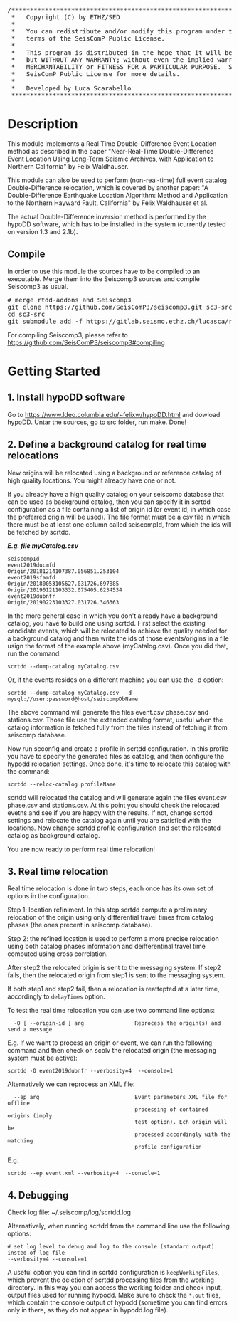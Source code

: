 <pre>
/***************************************************************************
 *   Copyright (C) by ETHZ/SED                                             *
 *                                                                         *
 *   You can redistribute and/or modify this program under the             *
 *   terms of the SeisComP Public License.                                 *
 *                                                                         *
 *   This program is distributed in the hope that it will be useful,       *
 *   but WITHOUT ANY WARRANTY; without even the implied warranty of        *
 *   MERCHANTABILITY or FITNESS FOR A PARTICULAR PURPOSE.  See the         *
 *   SeisComP Public License for more details.                             *
 *                                                                         *
 *   Developed by Luca Scarabello <luca.scarabello@sed.ethz.ch>                                         *
 ***************************************************************************/
</pre>
# Description

This module implements a Real Time Double-Difference Event Location method as described in the paper "Near-Real-Time Double-Difference Event Location Using Long-Term Seismic Archives, with Application to Northern California" by Felix Waldhauser.

This module can also be used to perform (non-real-time) full event catalog Double-Difference relocation, which is covered by another paper: "A Double-Difference Earthquake Location Algorithm: Method and Application to the Northern Hayward Fault, California" by Felix Waldhauser et al.

The actual Double-Difference inversion method is performed by the hypoDD software, which has to be installed in the system (currently tested on version 1.3 and 2.1b).

## Compile

In order to use this module the sources have to be compiled to an executable. Merge them into the Seiscomp3 sources and compile Seiscomp3 as usual.
<pre>
# merge rtdd-addons and Seiscomp3
git clone https://github.com/SeisComP3/seiscomp3.git sc3-src
cd sc3-src
git submodule add -f https://gitlab.seismo.ethz.ch/lucasca/rtdd-addons.git src/rtdd
</pre>
For compiling Seiscomp3, please refer to https://github.com/SeisComP3/seiscomp3#compiling



# Getting Started

## 1. Install hypoDD software

Go to https://www.ldeo.columbia.edu/~felixw/hypoDD.html and dowload hypoDD. Untar the sources, go to src folder, run make. Done! 


## 2. Define a background catalog for real time relocations

New origins will be relocated using a background or reference catalog of high quality locations. You might already have one or not.

If you already have a high quality catalog on your seiscomp database that can be used as background catalog, then you can specify it in scrtdd configuration as a file containing a list of origin id (or event id, in which case the preferred origin will be used). The file format must be a csv file in which there must be at least one column called seiscompId, from which the ids will be fetched by scrtdd.

***E.g. file myCatalog.csv***

```
seiscompId
event2019ducmfd
Origin/20181214107387.056851.253104
event2019sfamfd
Origin/20180053105627.031726.697885
Origin/20190121103332.075405.6234534
event2019dubnfr
Origin/20190223103327.031726.346363
```

In the more general case in which you don't already have a background catalog, you have to build one using scrtdd. First select the existing candidate events, which will be relocated to achieve the quality needed for a background catalog and then write the ids of those events/origins in a file usign the format of the example above (myCatalog.csv). Once you did that, run the command:

```
scrtdd --dump-catalog myCatalog.csv
```

Or, if the events resides on a different machine you can use the -d option:

```
scrtdd --dump-catalog myCatalog.csv  -d  mysql://user:password@host/seiscompDbName
```

The above command will generate the files event.csv phase.csv and stations.csv. Those file use the extended catalog format, useful when the catalog information is fetched fully from the files instead of fetching it from seiscomp database.

Now run scconfig and create a profile in scrtdd configuration. In this profile you have to specify the generated files as catalog, and then configure the hypodd relocation settings. Once done, it's time to relocate this catalog with the command:

```
scrtdd --reloc-catalog profileName
```

scrtdd will relocated the catalog and will generate again the files event.csv phase.csv and stations.csv. At this point you should check the relocated evetns and see if you are happy with the results. If not, change scrtdd settings and relocate the catalog again until you are satisfied with the locations. Now change scrtdd profile configuration and set the relocated catalog as background catalog.

You are now ready to perform real time relocation!


## 3. Real time relocation

Real time relocation is done in two steps, each once has its own set of options in the configuration.

Step 1: location refiniment. In this step scrtdd compute a preliminary relocation of the origin using only differential travel times from catalog phases (the ones precent in seiscomp database).

Step 2: the refined location is used to perform a more precise relocation using both catalog phases information and deifferentinal travel time computed using cross correlation.

After step2 the relocated origin is sent to the messaging system. If step2 fails, then the relocated origin from step1 is sent to the messaging system.

If both step1 and step2 fail, then a relocation is reattepted at a later time, accordingly to `delayTimes` option.

To test the real time relocation you can use two command line options:

```
  -O [ --origin-id ] arg                Reprocess the origin(s) and send a message
```

E.g. if we want to process an origin or event, we can run the following command and then check on scolv the relocated origin (the messaging system must be active):

```
scrtdd -O event2019dubnfr --verbosity=4  --console=1
```

Alternatively we can reprocess an XML file:


```
  --ep arg                              Event parameters XML file for offline 
                                        processing of contained origins (imply 
                                        test option). Ech origin will be 
                                        processed accordingly with the matching
                                        profile configuration
```

E.g.

```
scrtdd --ep event.xml --verbosity=4  --console=1
```


## 4. Debugging

Check log file: ~/.seiscomp/log/scrtdd.log 

Alternatively, when running scrtdd from the command line use the following options:

```
# set log level to debug and log to the console (standard output) insted of log file
--verbosity=4 --console=1
```

A useful option you can find in scrtdd configuration is `keepWorkingFiles`, which prevent the deletion of scrtdd processing files from the working directory. In this way you can access the working folder and check input, output files used for running hypodd. Make sure to check the `*.out` files, which contain the console output of hypodd (sometime you can find errors only in there, as they do not appear in hypodd.log file).

